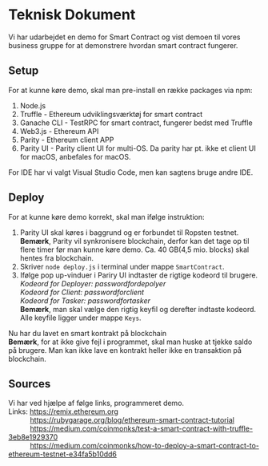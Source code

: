 # Teknisk Dokument
Vi har udarbejdet en demo for Smart Contract og vist demoen til vores business gruppe for at demonstrere hvordan smart 
contract fungerer. 

## Setup
For at kunne køre demo, skal man pre-install en række packages via npm: 
1. Node.js
2. Truffle - Ethereum udviklingsværktøj for smart contract
3. Ganache CLI - TestRPC for smart contract, fungerer bedst med Truffle
4. Web3.js - Ethereum API
5. Parity - Ethereum client APP
6. Parity UI - Parity client UI for multi-OS. Da parity har pt. ikke et client UI for macOS, anbefales for macOS.

For IDE har vi valgt Visual Studio Code, men kan sagtens bruge andre IDE.

## Deploy
For at kunne køre demo korrekt, skal man ifølge instruktion:
1. Parity UI skal køres i baggrund og er forbundet til Ropsten testnet. <br/>
**Bemærk**, Parity vil synkronisere blockchain, derfor kan det tage op til flere timer før man kunne køre demo. Ca. 40 GB(4,5 mio. blocks) skal hentes fra blockchain.
2. Skriver `node deploy.js` i terminal under mappe `SmartContract`.
3. Ifølge pop up-vinduer i Pariry UI indtaster de rigtige kodeord til brugere. <br/>
*Kodeord for Deployer: passwordfordepolyer* <br/>
*Kodeord for Client: passwordforclient* <br/>
*Kodeord for Tasker: passwordfortasker* <br/>
**Bemærk**, man skal vælge den rigtig keyfil og derefter indtaste kodeord. Alle keyfile ligger under mappe `Keys`.

Nu har du lavet en smart kontrakt på blockchain <br/>
**Bemærk**, for at ikke give fejl i programmet, skal man huske at tjekke saldo på brugere. Man kan ikke lave en kontrakt heller ikke en transaktion på blockchain.

## Sources
Vi har ved hjælpe af følge links, programmeret demo. <br/>
Links: https://remix.ethereum.org <br/>
&nbsp; &nbsp; &nbsp; &nbsp; &nbsp; &nbsp;https://rubygarage.org/blog/ethereum-smart-contract-tutorial <br/>
&nbsp; &nbsp; &nbsp; &nbsp; &nbsp; &nbsp;https://medium.com/coinmonks/test-a-smart-contract-with-truffle-3eb8e1929370 <br/>
&nbsp; &nbsp; &nbsp; &nbsp; &nbsp; &nbsp;https://medium.com/coinmonks/how-to-deploy-a-smart-contract-to-ethereum-testnet-e34fa5b10dd6 <br/>
